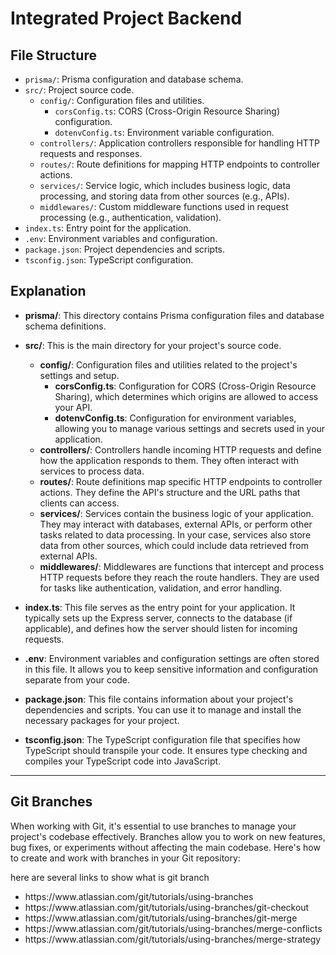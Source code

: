 # Integrated Project Backend

## File Structure

- `prisma/`: Prisma configuration and database schema.
- `src/`: Project source code.
  - `config/`: Configuration files and utilities.
    - `corsConfig.ts`: CORS (Cross-Origin Resource Sharing) configuration.
    - `dotenvConfig.ts`: Environment variable configuration.
  - `controllers/`: Application controllers responsible for handling HTTP requests and responses.
  - `routes/`: Route definitions for mapping HTTP endpoints to controller actions.
  - `services/`: Service logic, which includes business logic, data processing, and storing data from other sources (e.g., APIs).
  - `middlewares/`: Custom middleware functions used in request processing (e.g., authentication, validation).
- `index.ts`: Entry point for the application.
- `.env`: Environment variables and configuration.
- `package.json`: Project dependencies and scripts.
- `tsconfig.json`: TypeScript configuration.

## Explanation

- **prisma/**: This directory contains Prisma configuration files and database schema definitions. 

- **src/**: This is the main directory for your project's source code.
  - **config/**: Configuration files and utilities related to the project's settings and setup.
    - **corsConfig.ts**: Configuration for CORS (Cross-Origin Resource Sharing), which determines which origins are allowed to access your API.
    - **dotenvConfig.ts**: Configuration for environment variables, allowing you to manage various settings and secrets used in your application.
  - **controllers/**: Controllers handle incoming HTTP requests and define how the application responds to them. They often interact with services to process data.
  - **routes/**: Route definitions map specific HTTP endpoints to controller actions. They define the API's structure and the URL paths that clients can access.
  - **services/**: Services contain the business logic of your application. They may interact with databases, external APIs, or perform other tasks related to data processing. In your case, services also store data from other sources, which could include data retrieved from external APIs.
  - **middlewares/**: Middlewares are functions that intercept and process HTTP requests before they reach the route handlers. They are used for tasks like authentication, validation, and error handling.

- **index.ts**: This file serves as the entry point for your application. It typically sets up the Express server, connects to the database (if applicable), and defines how the server should listen for incoming requests.

- **.env**: Environment variables and configuration settings are often stored in this file. It allows you to keep sensitive information and configuration separate from your code.

- **package.json**: This file contains information about your project's dependencies and scripts. You can use it to manage and install the necessary packages for your project.

- **tsconfig.json**: The TypeScript configuration file that specifies how TypeScript should transpile your code. It ensures type checking and compiles your TypeScript code into JavaScript.


<hr/>

## Git Branches

When working with Git, it's essential to use branches to manage your project's codebase effectively. Branches allow you to work on new features, bug fixes, or experiments without affecting the main codebase. Here's how to create and work with branches in your Git repository:

here are several links to show what is git branch
<ul>
    <li>https://www.atlassian.com/git/tutorials/using-branches</li>
    <li>https://www.atlassian.com/git/tutorials/using-branches/git-checkout</li>
    <li>https://www.atlassian.com/git/tutorials/using-branches/git-merge</li>
    <li>https://www.atlassian.com/git/tutorials/using-branches/merge-conflicts</li>
    <li>https://www.atlassian.com/git/tutorials/using-branches/merge-strategy</li>
</ul>

